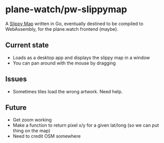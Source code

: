 # plane-watch/pw-slippymap

A [Slippy Map](https://wiki.openstreetmap.org/wiki/Slippy_Map) written in Go, eventually destined to be compiled to WebAssembly, for the plane.watch frontend (maybe).

## Current state

* Loads as a desktop app and displays the slippy map in a window
* You can pan around with the mouse by dragging

## Issues

* Sometimes tiles load the wrong artwork. Need help.

## Future

* Get zoom working
* Make a function to return pixel x/y for a given lat/long (so we can put thing on the map)
* Need to credit OSM somewhere
